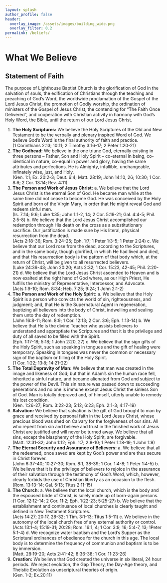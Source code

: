 ```yaml
---
layout: splash
author_profile: false
header:
  overlay_image: /assets/images/building_wide.png
  overlay_filter: 0.2
permalink: /beliefs/
---
```


# What We Believe

## Statement of Faith

The purpose of Lighthouse Baptist Church is the glorification of God in the salvation of souls, the edification of Christians through the teaching and preaching of God&rsquo;s Word, the worldwide proclamation of the Gospel of the Lord Jesus Christ, the promotion of Godly worship, the ordination of ministers of the Gospel of Jesus Christ, the contending for &ldquo;The Faith Once Delivered&rdquo;, and cooperation with Christian activity in harmony with God&rsquo;s Holy Word, the Bible, until the return of our Lord Jesus Christ.

1. **The Holy Scriptures:**
We believe the Holy Scriptures of the Old and New Testament to be the verbally and plenary inspired Word of God. We believe God&rsquo;s Word is the final authority of faith and practice.<br />(1 Corinthians 2:13; 10:11; 2 Timothy 3:16-17; 2 Peter 1:20-21)
2. **The Godhead:**
We believe in the one triune God, eternally existing in three persons &ndash; Father, Son and Holy Spirit &ndash; co-eternal in being, co-identical in nature, co-equal in power and glory, having the same attributes and perfections. He is Almighty, infallible, unchangeable, infinately wise, just, and Holy.<br />(Gen. 1:1; Ex. 20:2-3; Deut. 6:4; Matt. 28:19; John 14:10, 26; 10:30; 1 Cor. 8:6; 2 Cor. 13:14; Rev. 4:11)
3. **The Person and Work of Jesus Christ:**
    a. We believe that the Lord Jesus Christ is the eternal Son of God. He became man while at the same time did not cease to become God. He was conceived by the Holy Spirit and born of the Virgin Mary, in order that He might reveal God and redeem sinful men.<br />(Is. 7:14; 9:6; Luke 1:35; John 1:1-2, 14; 2 Cor. 5:19-21; Gal. 4:4-5; Phil. 2:5-8)
    b. We believe that the Lord Jesus Christ accomplished our redemption through His death on the cross as a substitutionary sacrifice. Our justification is made sure by His literal, physical resurrection from the dead.<br />(Acts 2:18-36; Rom. 3:24-25; Eph. 1:7; 1 Peter 1:3-5; 1 Peter 2:24)
    c. We believe that our Lord rose from the dead, according to the Scriptures, and in the same body, though glorified, in which He had lived and died, and that His resurrection body is the pattern of that body which, at the return of Christ, will be given to all resurrected believers.<br />(Luke 24:36-43; John 20:20; Acts 2:32; 1 Cor. 15:23, 42-45; Phil. 2:20-21)
    d. We believe that the Lord Jesus Christ ascended to Heaven and is now exalted at the right hand of God where, as our High Priest, He fulfills the ministry of Representative, Intercessor, and Advocate.<br />(Acts 1:9-10; Rom. 8:34; Heb. 7:25; 9:24; 1 John 2:1-2)
4. **The Person and Work of the Holy Spirit:**
    a. We believe that the Holy Spirit is a person who convicts the world of sin, righteousness, and judgment; and, that He is the Supernatural Agent in regeneration, baptizing all believers into the body of Christ, indwelling and sealing them unto the day of redemption.<br />(John 16:8-11; Rom. 8:9; 1 Cor. 12:13; 2 Cor. 3:6; Eph. 1:13-14)
    b. We believe that He is the divine Teacher who assists believers to understand and approptiate the Scriptures and that it is the privilege and duty of all saved to be filled with the Spirit.<br />(Eph. 1:17-18; 5:18; 1 John 2:20, 27)
    c. We believe that the sign gifts of the Holy Spirit, such as speaking in tongues and the gift of healing were temporary. Speaking in tongues was never the common or necessary sign of the baptism or filling of the Holy Spirit.<br />(1 Cor. 1:22; 13:8; 14:21-22)
5. **The Total Depravity of Man:**
We believe that man was created in the image and likeness of God; but that in Adam&rsquo;s sin the human race fell, inherited a sinful nature, and became alienated from God and subject to the power of the Devil. This sin nature was passed down to succeeding generations and no one is immune except Jesus Christ the sinless Son of God. Man is totally depraved and, of himself, utterly unable to remedy his lost condition.<br />(Gen. 1:26-27; Rom. 3:22-23; 5:12; 6:23; Eph. 2:1-3; 4:17-19)
6. **Salvation:**
We believe that salvation is the gift of God brought to man by grace and received by personal faith in the Lord Jesus Christ, whose precious blood was shed on Calvary for the forgiveness of our sins. All who repent from sin and believe and trust in the finished work of Jesus Christ are justified and will never be turned away. We believe that all sins, except the blasphemy of the Holy Spirit, are forgivable.<br />(Matt. 12:31-32; John 1:12; Eph. 1:7; 2:8-10; 1 Peter 1:18-19; 1 John 1:9)
7. **The Eternal Security and Assurance of Believers:**
    a. We believe that all the redeemed, once saved are kept by God&rsquo;s power and are thus secure in Christ forever.<br />(John 6:37-40; 10:27-30; Rom. 8:1, 38-39; 1 Cor. 1:4-8; 1 Peter 1:4-5)
    b. We believe that it is the privilege of believers to rejoice in the assurance of their salvation through the testimony of God&rsquo;s Word, which, however, clearly forbids the use of Christian liberty as an occasion to the flesh.<br />(Rom. 13:13-14; Gal. 5:13; Titus 2:11-15)
8. **The Church:**
    a. We believe that the local church, which is the body and the espoused bride of Christ, is solely made up of born-again persons.<br />(1 Cor. 12:12-14; 2 Cor. 11:2; Eph. 1:22-23; 5:25-27)
    b. We believe that the establishment and continuance of local churches is clearly taught and defined in New Testament Scriptures.<br />(Acts 14:27; 20:17, 28-32; 1 Tim. 3:1-13; Titus 1:5-11)
    c. We believe in the autonomy of the local church free of any external authority or control.<br />(Acts 13:1-4; 15:19-31; 20:28; Rom. 16:1, 4; 1 Cor. 3:9, 16; 5:4-7, 13; 1Peter 5:1-4)
    d. We recognize water baptism and the Lord&rsquo;s Supper as the Scriptural ordinances of obedience for the church in this age. The local body is to determine the frequency of communion and baptism is to be by immersion.<br />(Matt. 28:19-20; Acts 2:41-42; 8:36-38; 1 Cor. 11:23-26)
9. **Creation:**
We believe that God created the universe in six literal, 24 hour periods. We reject evolution, the Gap Theory, the Day-Age theory, and Theistic Evolution as unscriptural theories of origin.<br />(Gen. 1-2; Ex.20:11)